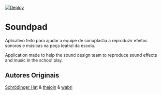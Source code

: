 [![Deploy](https://www.herokucdn.com/deploy/button.svg)](https://heroku.com/deploy?template=https://github.com/0LostConnection/soundpad)

# Soundpad
Aplicativo feito para ajudar a equipe de sonoplastia a reproduzir efeitos sonoros e músicas na peça teatral da escola.

Application made to help the sound design team to reproduce sound effects and music in the school play.

## Autores Originais
[Schrödinger Hat](https://github.com/Schrodinger-Hat) & [thejoin](https://github.com/thejoin95) & [wabri](https://github.com/wabri)

